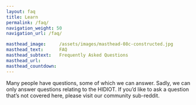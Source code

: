 ```yaml
---
layout: faq
title: Learn
permalink: /faq/
navigation_weight: 50
navigation_url: /faq/

masthead_image:     /assets/images/masthead-08c-constructed.jpg
masthead_text:      FAQ
masthead_subtext:   Frequently Asked Questions
masthead_url:       
masthead_countdown:
---
```

Many people have questions, some of which we can answer. Sadly, we can only answer questions relating to the HIDIOT. If you’d like to ask a question that’s not covered here, please visit our community sub-reddit.
